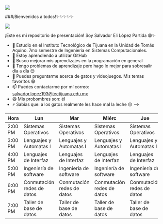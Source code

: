 ![](https://images.cooltext.com/5616894.png)

###¡Bienvenidos a todos!✨✨✨✨✨

![](https://images.cooltext.com/5616897.png)

¡Este es mi repositorio de presentación!
Soy Salvador Eli López Partida 😁✨

- 🔭 Estudio en el Instituto Tecnológico de Tijuana en la Unidad de Tomás Aquino. 7mo semestre de Ingeniería en Sistemas Computacionales.
- 🌱 Estoy aprendiendo a utilizar GitHub
- 👯 Busco mejorar mis aprendizajes en la programación en general
- 🤔 Tengo problemas de aprendizaje pero hago lo mejor para sobresalir día a día 😊
- 💬 Puedes preguntarme acerca de gatos y videojuegos. Mis temas favoritos 😁
- 📫 Puedes contactarme por mí correo: salvador.lopez193@tectijuana.edu.mx
- 😄 Mis probombres son: él
- ⚡ Sabías que: a los gatos realmente les hace mal la leche 😲
-->

| Hora    | Lun                         | Mar                         | Miérc                       | Jue                         | Vie                         |
|---------|----------------------------|-----------------------------|-----------------------------|-----------------------------|----------------------------
| 2:00 PM |    Sistemas  Operativos    |    Sistemas  Operativos     |    Sistemas  Operativos     |    Sistemas  Operativos     |                             
| 3:00 PM |  Lenguajes y  Automatas I  |  Lenguajes y  Automatas I   |  Lenguajes y  Automatas I   |  Lenguajes y  Automatas I   |  Lenguajes y  Automatas I  
| 4:00 PM |   Lenguajes de  Interfaz   |    Lenguajes de  Interfaz   |    Lenguajes de  Interfaz   |    Lenguajes de  Interfaz   |                             
| 5:00 PM |  Ingeniería de  software   |   Ingeniería de  software   |   Ingeniería de  software   |   Ingeniería de  software   |   Ingeniería de  software   
| 6:00 PM | Conmutación  redes de datos| Conmutación  redes de datos | Conmutación  redes de datos | Conmutación  redes de datos | Conmutación  redes de datos 
| 7:00 PM |  Taller de base  de datos  |   Taller de base  de datos  |   Taller de base  de datos  |   Taller de base  de datos  |                             
